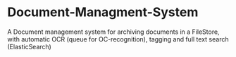# Document-Managment-System
A Document management system for archiving documents in a FileStore, with automatic OCR (queue for OC-recognition), tagging and full text search (ElasticSearch)
